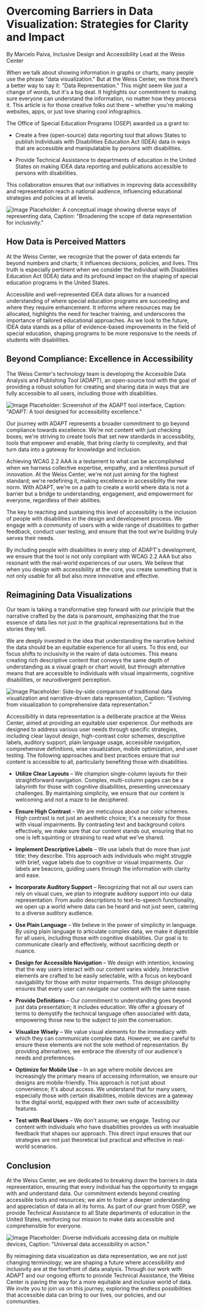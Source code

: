 # Overcoming Barriers in Data Visualization: Strategies for Clarity and Impact

By Marcelo Paiva, Inclusive Design and Accessibility Lead at the Weiss Center

When we talk about showing information in graphs or charts, many people use the phrase "data visualization." But at the Weiss Center, we think there’s a better way to say it: "Data Representation." This might seem like just a change of words, but it's a big deal. It highlights our commitment to making sure everyone can understand the information, no matter how they process it. This article is for those creative folks out there – whether you're making websites, apps, or just love sharing cool infographics.

The Office of Special Education Programs (OSEP) awarded us a grant to: 

- Create a free (open-source) data reporting tool that allows States to publish Individuals with Disabilities Education Act (IDEA) data in ways that are accessible and manipulatable by persons with disabilities.

- Provide Technical Assistance to departments of education in the United States on making IDEA data reporting and publications accessible to persons with disabilities.

This collaboration ensures that our initiatives in improving data accessibility and representation reach a national audience, influencing educational strategies and policies at all levels.

![Image Placeholder: A conceptual image showing diverse ways of representing data, Caption: "Broadening the scope of data representation for inclusivity."](https://placehold.co/600x400?text=Broadening+the+scope+of+data+representation+for+inclusivity&font=roboto)

## How Data is Perceived Matters

At the Weiss Center, we recognize that the power of data extends far beyond numbers and charts; it influences decisions, policies, and lives. This truth is especially pertinent when we consider the Individual with Disabilities Education Act (IDEA) data and its profound impact on the shaping of special education programs in the United States.

Accessible and well-represented IDEA data allows for a nuanced understanding of where special education programs are succeeding and where they require enhancement. It informs where resources may be allocated, highlights the need for teacher training, and underscores the importance of tailored educational approaches. As we look to the future, IDEA data stands as a pillar of evidence-based improvements in the field of special education, shaping programs to be more responsive to the needs of students with disabilities.

## Beyond Compliance: Excellence in Accessibility

The Weiss Center's technology team is developing the Accessible Data Analysis and Publishing Tool (ADAPT), an open-source tool with the goal of providing a robust solution for creating and sharing data in ways that are fully accessible to all users, including those with disabilities.

![Image Placeholder: Screenshot of the ADAPT tool interface, Caption: "ADAPT: A tool designed for accessibility excellence."](https://placehold.co/600x400?text=ADAPT:+A+tool+designed+for+accessibility+excellence&font=roboto)

Our journey with ADAPT represents a broader commitment to go beyond compliance towards excellence. We're not content with just checking boxes; we're striving to create tools that set new standards in accessibility, tools that empower and enable, that bring clarity to complexity, and that turn data into a gateway for knowledge and inclusion.

Achieving WCAG 2.2 AAA is a testament to what can be accomplished when we harness collective expertise, empathy, and a relentless pursuit of innovation. At the Weiss Center, we're not just aiming for the highest standard; we're redefining it, making excellence in accessibility the new norm. With ADAPT, we're on a path to create a world where data is not a barrier but a bridge to understanding, engagement, and empowerment for everyone, regardless of their abilities.

The key to reaching and sustaining this level of accessibility is the inclusion of people with disabilities in the design and development process. We engage with a community of users with a wide range of disabilities to gather feedback, conduct user testing, and ensure that the tool we're building truly serves their needs.

By including people with disabilities in every step of ADAPT's development, we ensure that the tool is not only compliant with WCAG 2.2 AAA but also resonant with the real-world experiences of our users. We believe that when you design with accessibility at the core, you create something that is not only usable for all but also more innovative and effective.

## Reimagining Data Visualizations

Our team is taking a transformative step forward with our principle that the narrative crafted by the data is paramount, emphasizing that the true essence of data lies not just in the graphical representations but in the stories they tell. 

We are deeply invested in the idea that understanding the narrative behind the data should be an equitable experience for all users. To this end, our focus shifts to inclusivity in the realm of data outcomes. This means creating rich descriptive content that conveys the same depth of understanding as a visual graph or chart would, but through alternative means that are accessible to individuals with visual impairments, cognitive disabilities, or neurodivergent perception.

![Image Placeholder: Side-by-side comparison of traditional data visualization and narrative-driven data representation, Caption: "Evolving from visualization to comprehensive data representation."](https://placehold.co/600x400?text=Evolving+from+visualization+to+data+representation&font=roboto)

Accessibility in data representation is a deliberate practice at the Weiss Center, aimed at providing an equitable user experience. Our methods are designed to address various user needs through specific strategies, including clear layout design, high-contrast color schemes, descriptive labels, auditory support, plain language usage, accessible navigation, comprehensive definitions, wise visualization, mobile optimization, and user testing. The following approaches and best practices ensure that our content is accessible to all, particularly benefiting those with disabilities.

- **Utilize Clear Layouts** – We champion single-column layouts for their straightforward navigation. Complex, multi-column pages can be a labyrinth for those with cognitive disabilities, presenting unnecessary challenges. By maintaining simplicity, we ensure that our content is welcoming and not a maze to be deciphered.

- **Ensure High Contrast** – We are meticulous about our color schemes. High contrast is not just an aesthetic choice; it's a necessity for those with visual impairments. By contrasting text and background colors effectively, we make sure that our content stands out, ensuring that no one is left squinting or straining to read what we've shared.

- **Implement Descriptive Labels** – We use labels that do more than just title; they describe. This approach aids individuals who might struggle with brief, vague labels due to cognitive or visual impairments. Our labels are beacons, guiding users through the information with clarity and ease.

- **Incorporate Auditory Support** – Recognizing that not all our users can rely on visual cues, we plan to integrate auditory support into our data representation. From audio descriptions to text-to-speech functionality, we open up a world where data can be heard and not just seen, catering to a diverse auditory audience.

- **Use Plain Language** – We believe in the power of simplicity in language. By using plain language to articulate complex data, we make it digestible for all users, including those with cognitive disabilities. Our goal is to communicate clearly and effectively, without sacrificing depth or nuance.

- **Design for Accessible Navigation** – We design with intention, knowing that the way users interact with our content varies widely. Interactive elements are crafted to be easily selectable, with a focus on keyboard navigability for those with motor impairments. This design philosophy ensures that every user can navigate our content with the same ease.

- **Provide Definitions** – Our commitment to understanding goes beyond just data presentation; it includes education. We offer a glossary of terms to demystify the technical language often associated with data, empowering those new to the subject to join the conversation.

- **Visualize Wisely** – We value visual elements for the immediacy with which they can communicate complex data. However, we are careful to ensure these elements are not the sole method of representation. By providing alternatives, we embrace the diversity of our audience's needs and preferences.

- **Optimize for Mobile Use** – In an age where mobile devices are increasingly the primary means of accessing information, we ensure our designs are mobile-friendly. This approach is not just about convenience; it's about access. We understand that for many users, especially those with certain disabilities, mobile devices are a gateway to the digital world, equipped with their own suite of accessibility features.

- **Test with Real Users** – We don't assume; we engage. Testing our content with individuals who have disabilities provides us with invaluable feedback that shapes our approach. This direct input ensures that our strategies are not just theoretical but practical and effective in real-world scenarios.

## Conclusion

At the Weiss Center, we are dedicated to breaking down the barriers in data representation, ensuring that every individual has the opportunity to engage with and understand data. Our commitment extends beyond creating accessible tools and resources; we aim to foster a deeper understanding and appreciation of data in all its forms. As part of our grant from OSEP, we provide Technical Assistance to all State departments of education in the United States, reinforcing our mission to make data accessible and comprehensible for everyone.

![Image Placeholder: Diverse individuals accessing data on multiple devices, Caption: "Universal data accessibility in action."](https://placehold.co/600x400?text=Universal+data+accessibility+in+action&font=roboto)

By reimagining data visualization as data representation, we are not just changing terminology; we are shaping a future where accessibility and inclusivity are at the forefront of data analysis. Through our work with ADAPT and our ongoing efforts to provide Technical Assistance, the Weiss Center is paving the way for a more equitable and inclusive world of data. We invite you to join us on this journey, exploring the endless possibilities that accessible data can bring to our lives, our policies, and our communities.
